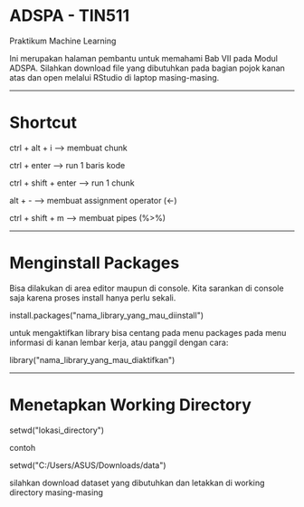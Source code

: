 # ADSPA - TIN511
Praktikum Machine Learning

Ini merupakan halaman pembantu untuk memahami Bab VII pada Modul ADSPA.
Silahkan download file yang dibutuhkan pada bagian pojok kanan atas dan open melalui RStudio di laptop masing-masing.

----
# Shortcut

ctrl + alt + i --> membuat chunk

ctrl + enter --> run 1 baris kode

ctrl + shift + enter --> run 1 chunk

alt + - --> membuat assignment operator (<-)

ctrl + shift + m --> membuat pipes (%>%)


-----
# Menginstall Packages

Bisa dilakukan di area editor maupun di console. Kita sarankan di console saja karena proses install hanya perlu sekali.

install.packages("nama_library_yang_mau_diinstall")

untuk mengaktifkan library bisa centang pada menu packages pada menu informasi di kanan lembar kerja, atau
panggil dengan cara:

library("nama_library_yang_mau_diaktifkan")

-----
# Menetapkan Working Directory
setwd("lokasi_directory")

contoh

setwd("C:/Users/ASUS/Downloads/data")

silahkan download dataset yang dibutuhkan dan letakkan di working directory masing-masing
